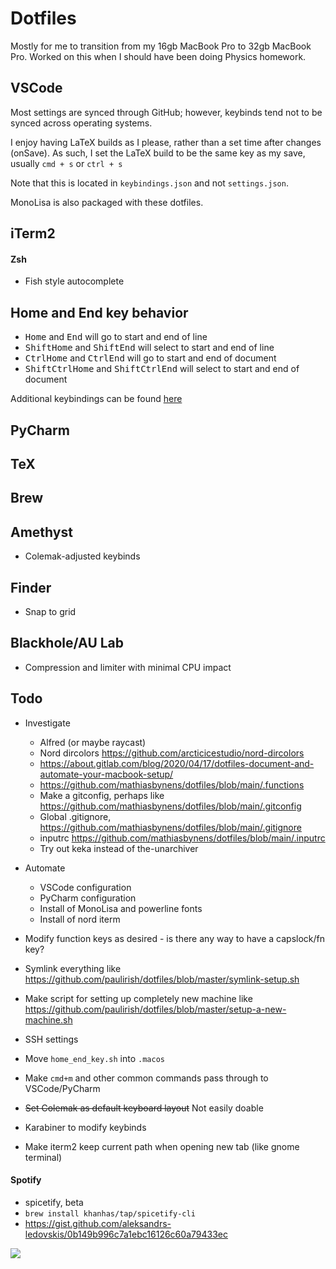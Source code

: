 # Dotfiles
Mostly for me to transition from my 16gb MacBook Pro to 32gb MacBook Pro. 
Worked on this when I should have been doing Physics homework.

## VSCode
Most settings are synced through GitHub; however, keybinds tend not to be synced across operating systems.

I enjoy having LaTeX builds as I please, rather than a set time after changes (onSave). 
As such, I set the LaTeX build to be the same key as my save, usually `cmd + s` or `ctrl + s`

Note that this is located in `keybindings.json` and not `settings.json`.

MonoLisa is also packaged with these dotfiles.

## iTerm2

#### Zsh
- Fish style autocomplete

## Home and End key behavior
- <kbd>Home</kbd> and <kbd>End</kbd> will go to start and end of line
- <kbd>Shift</kbd><kbd>Home</kbd> and <kbd>Shift</kbd><kbd>End</kbd> will select to start and end of line
- <kbd>Ctrl</kbd><kbd>Home</kbd> and <kbd>Ctrl</kbd><kbd>End</kbd> will go to start and end of document
- <kbd>Shift</kbd><kbd>Ctrl</kbd><kbd>Home</kbd> and <kbd>Shift</kbd><kbd>Ctrl</kbd><kbd>End</kbd> will select to start and end of document

Additional keybindings can be found [here](https://blog.victormendonca.com/2020/04/27/how-to-change-macos-key-bindings/)
## PyCharm

## TeX

## Brew

## Amethyst
- Colemak-adjusted keybinds

## Finder
- Snap to grid

## Blackhole/AU Lab
- Compression and limiter with minimal CPU impact

## Todo
- Investigate
    - Alfred (or maybe raycast)
    - Nord dircolors https://github.com/arcticicestudio/nord-dircolors
    - https://about.gitlab.com/blog/2020/04/17/dotfiles-document-and-automate-your-macbook-setup/
    - https://github.com/mathiasbynens/dotfiles/blob/main/.functions
    - Make a gitconfig, perhaps like https://github.com/mathiasbynens/dotfiles/blob/main/.gitconfig
    - Global .gitignore, https://github.com/mathiasbynens/dotfiles/blob/main/.gitignore
    - inputrc https://github.com/mathiasbynens/dotfiles/blob/main/.inputrc
    - Try out keka instead of the-unarchiver

- Automate 
    - VSCode configuration
    - PyCharm configuration
    - Install of MonoLisa and powerline fonts
    - Install of nord iterm

- Modify function keys as desired - is there any way to have a capslock/fn key?
- Symlink everything like https://github.com/paulirish/dotfiles/blob/master/symlink-setup.sh
- Make script for setting up completely new machine like https://github.com/paulirish/dotfiles/blob/master/setup-a-new-machine.sh
- SSH settings
- Move `home_end_key.sh` into `.macos`
- Make `cmd+m` and other common commands pass through to VSCode/PyCharm
- ~~Set Colemak as default keyboard layout~~ Not easily doable
- Karabiner to modify keybinds
- Make iterm2 keep current path when opening new tab (like gnome terminal)

#### Spotify
- spicetify, beta
- `brew install khanhas/tap/spicetify-cli`
- https://gist.github.com/aleksandrs-ledovskis/0b149b996c7a1ebc16126c60a79433ec

![](https://raw.githubusercontent.com/arcticicestudio/nord-docs/develop/assets/images/nord/repository-footer-separator.svg?sanitize=true)
